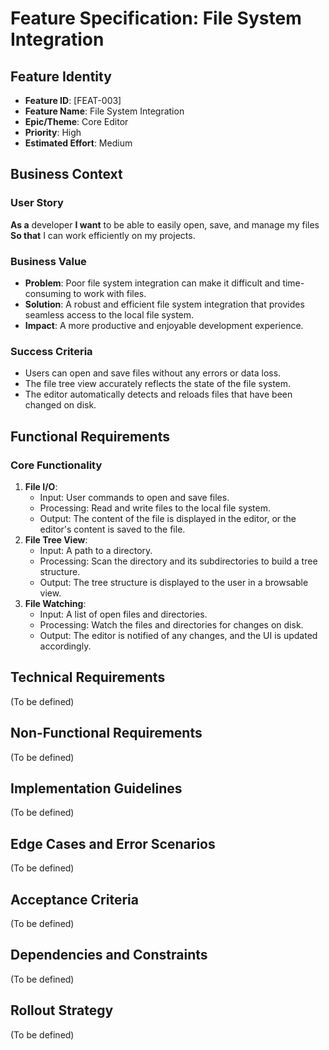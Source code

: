 # Feature Specification: File System Integration

## Feature Identity
- **Feature ID**: [FEAT-003]
- **Feature Name**: File System Integration
- **Epic/Theme**: Core Editor
- **Priority**: High
- **Estimated Effort**: Medium

## Business Context
### User Story
**As a** developer
**I want** to be able to easily open, save, and manage my files
**So that** I can work efficiently on my projects.

### Business Value
- **Problem**: Poor file system integration can make it difficult and time-consuming to work with files.
- **Solution**: A robust and efficient file system integration that provides seamless access to the local file system.
- **Impact**: A more productive and enjoyable development experience.

### Success Criteria
- Users can open and save files without any errors or data loss.
- The file tree view accurately reflects the state of the file system.
- The editor automatically detects and reloads files that have been changed on disk.

## Functional Requirements
### Core Functionality
1. **File I/O**:
   - Input: User commands to open and save files.
   - Processing: Read and write files to the local file system.
   - Output: The content of the file is displayed in the editor, or the editor's content is saved to the file.
2. **File Tree View**:
   - Input: A path to a directory.
   - Processing: Scan the directory and its subdirectories to build a tree structure.
   - Output: The tree structure is displayed to the user in a browsable view.
3. **File Watching**:
   - Input: A list of open files and directories.
   - Processing: Watch the files and directories for changes on disk.
   - Output: The editor is notified of any changes, and the UI is updated accordingly.

## Technical Requirements
(To be defined)

## Non-Functional Requirements
(To be defined)

## Implementation Guidelines
(To be defined)

## Edge Cases and Error Scenarios
(To be defined)

## Acceptance Criteria
(To be defined)

## Dependencies and Constraints
(To be defined)

## Rollout Strategy
(To be defined)
